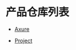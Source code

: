 # 产品仓库列表

- [Axure](https://github.com/ZGG2016/axure)

- [Project](https://github.com/ZGG2016/project)
